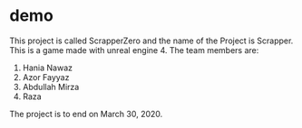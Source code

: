# demo
This project is called ScrapperZero and the name of the Project is Scrapper.
This is a game made with unreal engine 4. The team members are:
1) Hania Nawaz
2) Azor Fayyaz
3) Abdullah Mirza
4) Raza 

The project is to end on March 30, 2020. 
